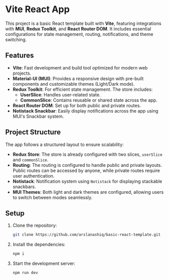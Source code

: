 # Vite React App

This project is a basic React template built with **Vite**, featuring integrations with **MUI**, **Redux Toolkit**, and **React Router DOM**. It includes essential configurations for state management, routing, notifications, and theme switching.

## Features

- **Vite**: Fast development and build tool optimized for modern web projects.
- **Material-UI (MUI)**: Provides a responsive design with pre-built components and customizable themes (Light/Dark mode).
- **Redux Toolkit**: For efficient state management. The store includes:
  - **UserSlice**: Handles user-related state.
  - **CommonSlice**: Contains reusable or shared state across the app.
- **React Router DOM**: Set up for both public and private routes.
- **Notistack Snackbar**: Easily display notifications across the app using MUI's Snackbar system.

## Project Structure

The app follows a structured layout to ensure scalability:

- **Redux Store**: The store is already configured with two slices, `userSlice` and `commonSlice`.
- **Routing**: The routing is configured to handle public and private layouts. Public routes can be accessed by anyone, while private routes require user authentication.
- **Notistack**: Notification system using `Notistack` for displaying stackable snackbars.
- **MUI Themes**: Both light and dark themes are configured, allowing users to switch between modes seamlessly.

## Setup

1. Clone the repository:

   ```bash
   git clone https://github.com/arslanashiq/basic-react-template.git

   ```

2. Install the dependencies:

   ```bash
   npm i

   ```

3. Start the development server:
   ```bash
   npm run dev
   ```
